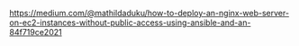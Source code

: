 https://medium.com/@mathildaduku/how-to-deploy-an-nginx-web-server-on-ec2-instances-without-public-access-using-ansible-and-an-84f719ce2021